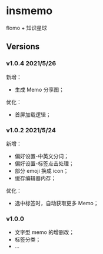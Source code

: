 # insmemo

flomo + 知识星球

## Versions

### v1.0.4 2021/5/26

新增：

- 生成 Memo 分享图；

优化：

- 首屏加载逻辑；

### v1.0.2 2021/5/24

新增：

- 偏好设置-中英文分词；
- 偏好设置-标签点击处理；
- 部分 emoji 换成 icon；
- 缓存编辑器内存；

优化：

- 选中标签时，自动获取更多 Memo；

### v1.0.0

- 文字型 memo 的增删改；
- 标签分类；
- ...
